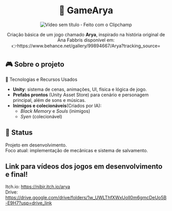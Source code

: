 <h1 align="center">🧿 GameArya</h1>
<p align="center">
  <img src="https://github.com/user-attachments/assets/688e087f-df4d-488c-a761-cf9a009f824a" alt="Vídeo sem título ‐ Feito com o Clipchamp">
</p>
<p align="center">  
  Criação básica de um jogo chamado <strong>Arya</strong>, inspirado na história original de Ana Fabbris disponível em: <br>
  👉https://www.behance.net/gallery/99894667/Arya?tracking_source=
</p> 

## 🎮 Sobre o projeto
  🔧 Tecnologias e Recursos Usados
  - **Unity**: sistema de cenas, animações, UI, física e lógica de jogo.
  - **Prefabs prontos** (Unity Asset Store) para cenário e personagem principal, além de sons e músicas.
  - **Inimigos e colecionáveis**(Criados por IA):
    - *Black Memory* e *Souls* (inimigos)
    - *Syen* (colecionável)
      
## 🚧 Status
Projeto em desenvolvimento.  
Foco atual: implementação de mecânicas e sistema de salvamento.

## Link para vídeos dos jogos em desenvolvimento e final!
Itch.io: https://nibjr.itch.io/arya  
Drive: https://drive.google.com/drive/folders/1w_UWLThfXWxUolI0m6gmcDeUo5B-E9H7?usp=drive_link
